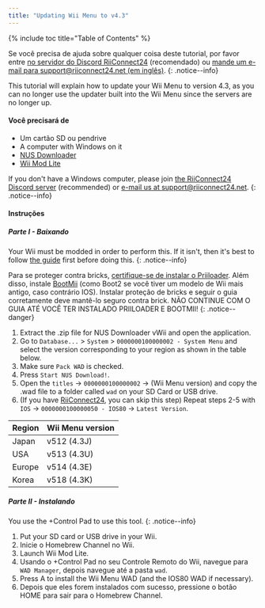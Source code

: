 ```yaml
---
title: "Updating Wii Menu to v4.3"
---
```


{% include toc title="Table of Contents" %}

Se você precisa de ajuda sobre qualquer coisa deste tutorial, por favor entre [no servidor do Discord RiiConnect24](https://discord.gg/rc24) (recomendado) ou [mande um e-mail para support@riiconnect24.net (em inglês)](mailto:support@riiconnect24.net).
{: .notice--info}

This tutorial will explain how to update your Wii Menu to version 4.3, as you can no longer use the updater built into the Wii Menu since the servers are no longer up.

#### Você precisará de
* Um cartão SD ou pendrive
* A computer with Windows on it
* [NUS Downloader](https://github.com/WiiDatabase/nusdownloader/releases/latest)
* [Wii Mod Lite](https://oscwii.org/library/app/WiiModLite)

If you don't have a Windows computer, please join [the RiiConnect24 Discord server](https://discord.gg/rc24) (recommended) or [e-mail us at support@riiconnect24.net](mailto:support@riiconnect24.net).
{: .notice--info}

#### Instruções

##### Parte I - Baixando

Your Wii must be modded in order to perform this. If it isn't, then it's best to follow [the guide](get-started) first before doing this.
{: .notice--info}

Para se proteger contra bricks, [certifique-se de instalar o Priiloader](priiloader). Além disso, instale [BootMii](bootmii) (como Boot2 se você tiver um modelo de Wii mais antigo, caso contrário IOS). Instalar proteção de bricks e seguir o guia corretamente deve mantê-lo seguro contra brick. NÃO CONTINUE COM O GUIA ATÉ VOCÊ TER INSTALADO PRIILOADER E BOOTMII!
{: .notice--danger}

1. Extract the .zip file for NUS Downloader vWii and open the application.
2. Go to `Database...` > `System` > `0000000100000002 - System Menu` and select the version corresponding to your region as shown in the table below.
3. Make sure `Pack WAD` is checked.
4. Press `Start NUS Download!`.
5. Open the `titles` -> `0000000100000002` -> (Wii Menu version) and copy the .wad file to a folder called `wad` on your SD Card or USB drive.
6. (If you have [RiiConnect24](riiconnect24), you can skip this step) Repeat steps 2-5 with `IOS` -> `0000000100000050 - IOS80` -> `Latest Version`.

| Region | Wii Menu version |
| ------ | ---------------- |
| Japan  | v512 (4.3J)      |
| USA    | v513 (4.3U)      |
| Europe | v514 (4.3E)      |
| Korea  | v518 (4.3K)      |

##### Parte II - Instalando

You use the +Control Pad to use this tool.
{: .notice--info}

1. Put your SD card or USB drive in your Wii.
2. Inicie o Homebrew Channel no Wii.
3. Launch Wii Mod Lite.
4. Usando o +Control Pad no seu Controle Remoto do Wii, navegue para `WAD Manager`, depois navegue até a pasta `wad`.
5. Press A to install the Wii Menu WAD (and the IOS80 WAD if necessary).
6. Depois que eles forem instalados com sucesso, pressione o botão HOME para sair para o Homebrew Channel.
